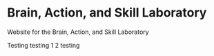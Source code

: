 # Brain, Action, and Skill Laboratory
Website for the Brain, Action, and Skill Laboratory

Testing testing 1 2 testing
